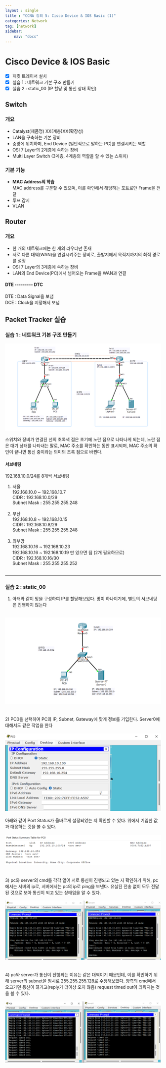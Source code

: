 ```yaml
---
layout : single
title : "CCNA 강의 5: Cisco Device & IOS Basic (1)"
categories: Network
tag: [network]
sidebar:
    nav: "docs"
---
```


# Cisco Device & IOS Basic

-  [x] 패킷 트레이서 설치
-  [x] 실습 1 : 네트워크 기본 구조 만들기
-  [x] 실습 2 : static_00 (IP 할당 및 통신 상태 확인)

## Switch
### 개요
- Catalyst(제품명) XX(계층)XX(확장성)
- LAN을 구축하는 기본 장비
- 중앙에 위치하며, End Device (일반적으로 말하는 PC)를 연결시키는 역할
- OSI 7 Layer의 2계층에 속하는 장비
- Multi Layer Switch (3계층, 4계층의 역할을 할 수 있는 스위치)

### 기본 기능
- **MAC Address의 학습** <br>MAC address를 구분할 수 있으며, 이를 확인해서 해당하는 포트로만 Frame을 전달
- 루프 감지
- VLAN

## Router
### 개요
- 한 개의 네트워크에는 한 개의 라우터만 존재
- 서로 다른 대역(WAN)을 연결시켜주는 장비로, 출발지에서 목적지까지의 최적 경로를 설정
- OSI 7 Layer의 3계층에 속하는 장비
- LAN의 End Device(PC)에서 넘어오는 Frame을 WAN과 연결

#### DTE --------- DTC
DTE : Data Signal을 보냄<br>
DCE : Clock을 지정해서 보냄

<!-- ### Modular Interface
- Interface의 수를 결정하는 장비를 말한다.
- Module을 설치할 수 있는 공간을 Slot이라고 한다.
- 숫자는 인터페이스의 수를 나타난다. -->

## Packet Tracker 실습

### 실습 1 : 네트워크 기본 구조 만들기

<img src = "/images/network/packet_tracer/1.png">

스위치와 장비가 연결된 선의 초록색 점은 초기에 노란 점으로 나타나게 되는데, 노란 점은 대기 상태를 나타내는 말로, MAC 주소를 확인하는 동안 표시되며, MAC 주소의 확인이 끝나면 통신 중이라는 의미의 초록 점으로 바뀐다.

#### 서브네팅
192.168.10.0/24를 8개씩 서브네팅

1. 서울<br>
192.168.10.0 ~ 192.168.10.7<br>
CIDR : 192.168.10.0/29<br>
Subnet Mask : 255.255.255.248<br><br>
2. 부산<br>
192.168.10.8 ~ 192.168.10.15<br>
CIDR : 192.168.10.8/29<br>
Subnet Mask : 255.255.255.248<br><br>
3. 외부망<br>
192.168.10.16 ~ 192.168.10.23<br>
192.168.10.16 ~ 192.168.10.19 만 있으면 됨 (2개 필요하므로)<br>
CIDR : 192.168.10.16/30<br>
Subnet Mask : 255.255.255.252<br><br>

---

### 실습 2 : static_00
1) 아래와 같이 망을 구성하여 IP를 할당해보았다. 망이 하나이기에, 별도의 서브네팅은 진행하지 않는다<br><Br>
<img src = "/images/network/packet_tracer/6.png">
<br><Br><Br>
2) PC0을 선택하여 PC의 IP, Subnet, Gateway에 맞게 정보를 기입한다. Server0에 대해서도 같은 작업을 한다<br><Br>
<img src = "/images/network/packet_tracer/2.png">
<br><Br>아래와 같이 Port Status가 올바르게 설정되었는 지 확인할 수 있다. 위에서 기입한 값과 대응하는 것을 볼 수 있다.<br><Br>
<img src = "/images/network/packet_tracer/3.png">
<br><Br><Br>
3) pc와 server의 cmd를 각각 열어 서로 통신이 진행되고 있는 지 확인하기 위해, pc에서는 서버의 ip로, 서버에서는 pc의 ip로 ping을 보낸다. 유실된 전송 없이 모두 전달된 것으로 보아 통신이 되고 있는 상태임을 알 수 있다.<br><Br>
<img src = "/images/network/packet_tracer/4.png">
<br><Br><Br>
4) pc와 server가 통신이 진행되는 이유는 같은 대역이기 때문인데, 이를 확인하기 위해 server의 subnet을 임시로 255.255.255.128로 수정해보았다. 양측의 cmd에서 오고가던 통신이 끊기고(reply가 더이상 오지 않음) request timed out이 띄워지는 것을 볼 수 있다.<br><Br>
<img src = "/images/network/packet_tracer/5.png">
